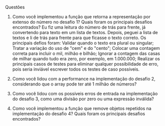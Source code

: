 Questões
1. Como você implementou a função que retorna a representação por extenso do número no desafio 1? Quais foram os principais desafios encontrados?
	Eu fiz uma leitura do número de trás para frente, já convertendo para texto em um lista de textos. Depois, peguei a lista de textos e li de trás para frente para que ficasse o texto correto.
	Os principais defios foram:
		Validar quando o texto era plural ou singular;
		Tratar a variação do uso de "cem" e do "cento"; 
		Colocar uma contagem correta para incluir o mil, milhão e bilhão;
		Ignorar a contagem das casas de milhar quando tudo era zero, por exemplo, em 1.000.000;
		Realizar os principais casos de testes para eliminar qualquer possibilidade de erro, pois seria inviável escrever todos os testes de caso possíveis.

2. Como você lidou com a performance na implementação do desafio 2, considerando que o array pode ter até 1 milhão de números?

3. Como você lidou com os possíveis erros de entrada na implementação do desafio 3, como uma divisão por zero ou uma expressão inválida?

4. Como você implementou a função que remove objetos repetidos na implementação do desafio 4? Quais foram os principais desafios
encontrados?